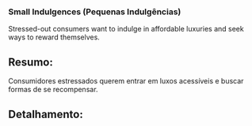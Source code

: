 ### Small Indulgences (Pequenas Indulgências)

Stressed-out consumers want to indulge in affordable luxuries and seek ways to reward themselves.

## Resumo:

Consumidores estressados querem entrar em luxos acessíveis e buscar formas de se recompensar.

## Detalhamento: 